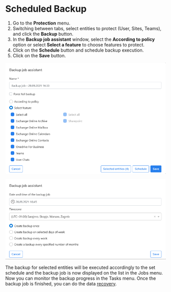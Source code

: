 # Scheduled Backup

1. Go to the **Protection** menu.
2. Switching between tabs, select entities to protect \(User, Sites, Teams\), and click the **Backup** button.
3. In the **Backup job assistant** window, select the **According to policy** option or select **Select a feature** to choose features to protect.
4. Click on the **Schedule** button and schedule backup execution.
5. Click on the **Save** button.

![](../../../../.gitbook/assets/image%20%2877%29.png)

![](../../../../.gitbook/assets/image%20%2875%29.png)

The backup for selected entities will be executed accordingly to the set schedule and the backup job is now displayed on the list in the Jobs menu. Now you can monitor the backup progress in the Tasks menu. Once the backup job is finished, you can do the data [recovery](https://storware.gitbook.io/kodo-for-cloud-office365/administration/kodo-organization-admin-guide/protection/restore).

